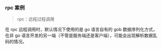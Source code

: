 ### rpc 案例

> rpc：远程过程调用

在 rpc 远程调用时，默认情况下使用的是 go 语言自有的 gob 数据序列化方式， 在非 go 语言开发的另一端（不管是服务端还是客户端），可能会出现解析数据乱码的情况。